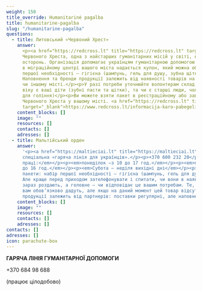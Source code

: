 ```yaml
---
weight: 150
title_override: Humanitarinė pagalba
title: humanitarine-pagalba
slug: "/humanitarine-pagalba"
questions:
  - title: Литовський «Червоний Хрест»
    answer:
      <p><a href="https://redcross.lt" title="https://redcross.lt" target="_blank">https://redcross.lt</a></p><p>Товариство
      Червоного Хреста, одна з найстарших гуманітарних місій у світі, не могла залишатися
      осторонь. Організація допомагає українцям гуманітарною допомогою.</p><p>При реєстрації
      в міграційному центрі вашого міста надається купон, який можна обміняти на набір
      першої необхідності – гігієна (шампунь, гель для душу, зубна щітка та паста, мило).
      Наповнення та бренди продукції залежить від наявності товарів на складі в тому
      чи іншому місті.</p><p>У разі потреби уточнюйте волонтерам склад родини, якого
      віку є ваші діти (зубні пасти та щітки), та чи є старші люди, чоловіки (приладдя
      для гоління)</p><p>Ви можете взяти пакет в реєстраційному або завітавши за адресою
      Червоного Хреста у вашому місті. <a href="https://redcross.lt" title="https://redcross.lt"
      target="_blank">https://www.redcross.lt/informacija-karo-pabegeliams-ukrainos</a></p>
    content_blocks: []
    image: ""
    resources: []
    contacts: []
    adresses: []
  - title: Мальтійський орден
    answer:
      '<p><a href="https://maltieciai.lt" title="https://maltieciai.lt" target="_blank">https://maltieciai.lt</a></p><p>Є
      спеціальна «гаряча лінія для українців».</p><p>+370 600 232 20</p><p><em>Години
      праці:</em></p><p><em>понеділок –з 10 до 17 год.</em></p><p><em>п’ятниця з 10
      до 16 год.</em></p><p><em>Субота – неділя вихідні дні</em></p><p>Дають гуманітарні
      пакети: набір першої необхідності – гігієна (шампунь, гель для душу, зубна щітка).
      Але краще перед приходом зателефонувати і спитати, чи вони в наявності і що саме
      зараз роздають, а головне – чи відповідає це вашим потребам. Те, що є в наявності
      вам обов’язково дадуть, але якщо на даний момент цей товар відсутній, то ні. Наявність
      продукції залежить від партнерів: поставки регулярні, але наповнення різне.</p><p><br></p>'
    content_blocks: []
    image: ""
    resources: []
    contacts: []
    adresses: []
contacts: []
adresses: []
icon: parachute-box
---
```


**ГАРЯЧА ЛІНІЯ ГУМАНІТАРНОЇ ДОПОМОГИ**

\+370 684 98 688

(працює цілодобово)
